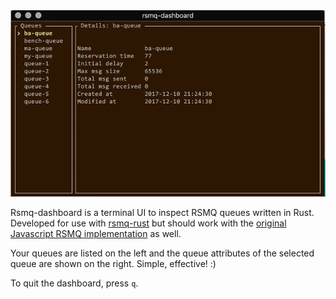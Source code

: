 <img src="./docs/rsmq-dashboard-demo.gif" alt="rsmq-dashboard running in terminal">

Rsmq-dashboard is a terminal UI to inspect RSMQ queues written in Rust. Developed for use with [rsmq-rust](https://crates.io/crates/rsmq) but should work with the [original Javascript RSMQ implementation](https://github.com/smrchy/rsmq) as well.

Your queues are listed on the left and the queue attributes of the selected queue are shown on the right. Simple, effective! :)

To quit the dashboard, press `q`.



